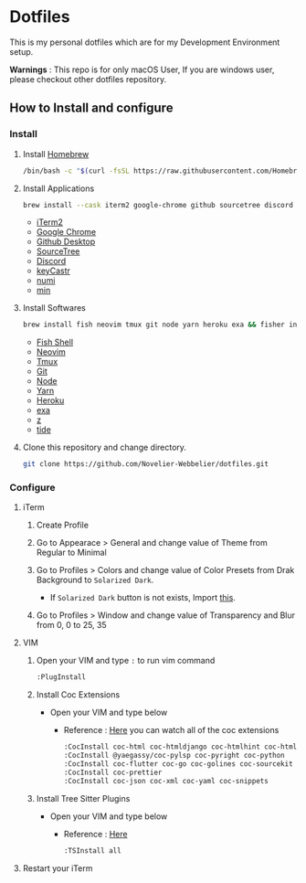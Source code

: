 # Dotfiles

This is my personal dotfiles which are for my Development Environment setup.

**Warnings** : This repo is for only macOS User, If you are windows user, please checkout other dotfiles repository.

## How to Install and configure

### Install

1. Install [Homebrew](https://brew.sh)

   ```bash
   /bin/bash -c "$(curl -fsSL https://raw.githubusercontent.com/Homebrew/install/HEAD/install.sh)"
   ```

2. Install Applications

   ```bash
   brew install --cask iterm2 google-chrome github sourcetree discord keycastr numi min
   ```

   - [iTerm2](https://iterm2.com/)
   - [Google Chrome](https://www.google.com/chrome/)
   - [Github Desktop](https://desktop.github.com/)
   - [SourceTree](https://www.sourcetreeapp.com/)
   - [Discord](https://discord.com/)
   - [keyCastr](https://github.com/keycastr/keycastr)
   - [numi](https://numi.app/)
   - [min](https://minbrowser.org/)

3. Install Softwares

   ```bash
   brew install fish neovim tmux git node yarn heroku exa && fisher install jethrokuan/z IlanCosman/tide@v5
   ```

   - [Fish Shell](https://fishshell.com/)
   - [Neovim](https://neovim.io/)
   - [Tmux](https://github.com/tmux/tmux)
   - [Git](https://git-scm.com)
   - [Node](https://nodejs.org/)
   - [Yarn](https://yarnpkg.com/)
   - [Heroku](https://heroku.com/)
   - [exa](https://github.com/ogham/exa)
   - [z](https://github.com/jethrokuan/z)
   - [tide](https://github.com/IlanCosman/tide)

4. Clone this repository and change directory.

   ```bash
   git clone https://github.com/Novelier-Webbelier/dotfiles.git
   ```

### Configure

1. iTerm

   1. Create Profile

   2. Go to Appearace > General and change value of Theme from Regular to Minimal

   3. Go to Profiles > Colors and change value of Color Presets from Drak Background to `Solarized Dark`.

      - If `Solarized Dark` button is not exists, Import [this](./Novelier-Webbelier_Iterm2-colors.itermcolors).

   4. Go to Profiles > Window and change value of Transparency and Blur from 0, 0 to 25, 35

2. VIM

   1. Open your VIM and type `:` to run vim command

      ```bash
      :PlugInstall
      ```

   2. Install Coc Extensions

      - Open your VIM and type below

        - Reference : [Here](https://github.com/neoclide/coc.nvim/wiki/Using-coc-extensions#implemented-coc-extensions) you can watch all of the coc extensions

          ```bash
          :CocInstall coc-html coc-htmldjango coc-htmlhint coc-html-css-support coc-css coc-cssmodules coc-tsserver
          :CocInstall @yaegassy/coc-pylsp coc-pyright coc-python
          :CocInstall coc-flutter coc-go coc-golines coc-sourcekit
          :CocInstall coc-prettier
          :CocInstall coc-json coc-xml coc-yaml coc-snippets
          ```

   3. Install Tree Sitter Plugins

      - Open your VIM and type below

        - Reference : [Here](https://github.com/nvim-treesitter/nvim-treesitter#supported-languages)

          ```bash
          :TSInstall all
          ```

3. Restart your iTerm
